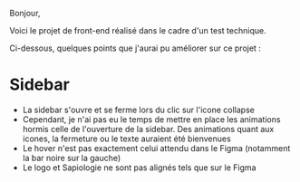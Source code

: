 Bonjour,

Voici le projet de front-end réalisé dans le cadre d'un test technique.

Ci-dessous, quelques points que j'aurai pu améliorer sur ce projet :

# Sidebar

- La sidebar s'ouvre et se ferme lors du clic sur l'icone collapse
- Cependant, je n'ai pas eu le temps de mettre en place les animations hormis celle de l'ouverture de la sidebar. Des animations quant aux icones, la fermeture ou le texte auraient été bienvenues
- Le hover n'est pas exactement celui attendu dans le Figma (notamment la bar noire sur la gauche)
- Le logo et Sapiologie ne sont pas alignés tels que sur le Figma
